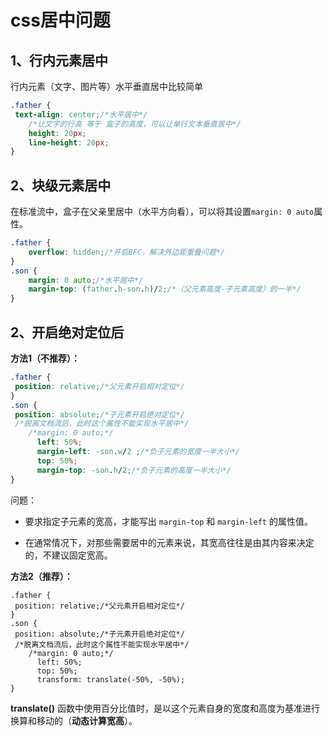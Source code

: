 # css居中问题

## 1、行内元素居中

行内元素（文字、图片等）水平垂直居中比较简单

```css
.father {
 text-align: center;/*水平居中*/
    /*让文字的行高 等于 盒子的高度，可以让单行文本垂直居中*/
    height: 20px;
    line-height: 20px;
}
```

## 2、块级元素居中

在标准流中，盒子在父亲里居中（水平方向看），可以将其设置`margin: 0 auto`属性。

```css
.father {
    overflow: hidden;/*开启BFC，解决外边距重叠问题*/
}
.son {
    margin: 0 auto;/*水平居中*/
    margin-top: (father.h-son.h)/2;/*（父元素高度-子元素高度）的一半*/
}
```

## 2、开启绝对定位后

**方法1（不推荐）：**

```css
.father {
 position: relative;/*父元素开启相对定位*/
}
.son {
 position: absolute;/*子元素开启绝对定位*/
 /*脱离文档流后，此时这个属性不能实现水平居中*/
    /*margin: 0 auto;*/
      left: 50%;
      margin-left: -son.w/2 ;/*负子元素的宽度一半大小*/
      top: 50%;
      margin-top: -son.h/2;/*负子元素的高度一半大小*/
}
```

问题：

- 要求指定子元素的宽高，才能写出 `margin-top` 和 `margin-left` 的属性值。

- 在通常情况下，对那些需要居中的元素来说，其宽高往往是由其内容来决定的，不建议固定宽高。

**方法2（推荐）：**

```
.father {
 position: relative;/*父元素开启相对定位*/
}
.son {
 position: absolute;/*子元素开启绝对定位*/
 /*脱离文档流后，此时这个属性不能实现水平居中*/
    /*margin: 0 auto;*/
      left: 50%;
      top: 50%;
      transform: translate(-50%, -50%);
}
```

**translate()** 函数中使用百分比值时，是以这个元素自身的宽度和高度为基准进行换算和移动的（**动态计算宽高**）。
